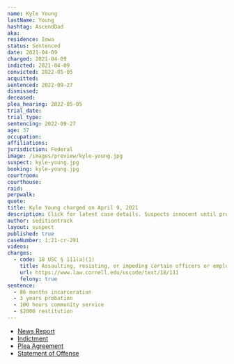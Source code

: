 ```yaml
---
name: Kyle Young
lastName: Young
hashtag: AscendDad
aka:
residence: Iowa
status: Sentenced
date: 2021-04-09
charged: 2021-04-09
indicted: 2021-04-09
convicted: 2022-05-05
acquitted:
sentenced: 2022-09-27
dismissed:
deceased:
plea_hearing: 2022-05-05
trial_date:
trial_type:
sentencing: 2022-09-27
age: 37
occupation:
affiliations:
jurisdiction: Federal
image: /images/preview/kyle-young.jpg
suspect: kyle-young.jpg
booking: kyle-young.jpg
courtroom:
courthouse:
raid:
perpwalk:
quote:
title: Kyle Young charged on April 9, 2021
description: Click for latest case details. Suspects innocent until proven guilty.
author: seditiontrack
layout: suspect
published: true
caseNumber: 1:21-cr-291
videos:
charges:
  - code: 18 USC § 111(a)(1)
    title: Assaulting, resisting, or impeding certain officers or employees
    url: https://www.law.cornell.edu/uscode/text/18/111
    felony: true
sentence:
  - 86 months incarceration
  - 3 years probation
  - 100 hours community service
  - $2000 restitution
---
```


- [News Report](https://www.desmoinesregister.com/story/news/crime-and-courts/2021/04/16/kyle-james-young-charged-with-assaulting-washington-dc-police-officer-capitol-riot-attack/7262650002/)
- [Indictment](https://www.justice.gov/usao-dc/case-multi-defendant/file/1501336/download)
- [Plea Agreement](https://www.justice.gov/usao-dc/case-multi-defendant/file/1501341/download)
- [Statement of Offense](https://www.justice.gov/usao-dc/case-multi-defendant/file/1501346/download)
